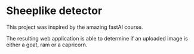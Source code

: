 # Sheeplike detector

This project was inspired by the amazing fastAI course.

The resulting web application is able to determine if an uploaded image is either a goat, ram or a capricorn.